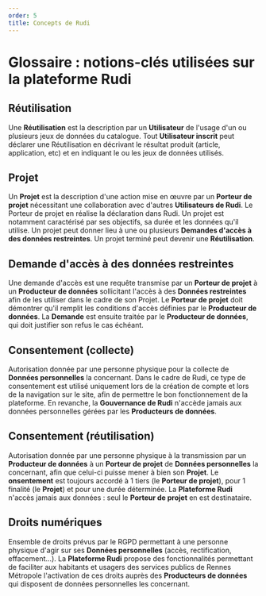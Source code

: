 ```yaml
---
order: 5
title: Concepts de Rudi
---
```


# Glossaire : notions-clés utilisées sur la plateforme Rudi

## Réutilisation
Une **Réutilisation** est la description par un **Utilisateur** de l'usage d'un ou plusieurs jeux de données du catalogue. Tout **Utilisateur inscrit** peut déclarer une Réutilisation en décrivant le résultat produit (article, application, etc) et en indiquant le ou les jeux de données utilisés.

## Projet
Un **Projet** est la description d'une action mise en œuvre par un **Porteur de projet** nécessitant une collaboration avec d'autres **Utilisateurs de Rudi**. Le Porteur de projet en réalise la déclaration dans Rudi. Un projet est notamment caractérisé par ses objectifs, sa durée et les données qu'il utilise. Un projet peut donner lieu à une ou plusieurs **Demandes d'accès à des données restreintes**. Un projet terminé peut devenir une **Réutilisation**.

## Demande d'accès à des données restreintes
Une demande d'accès est une requête transmise par un **Porteur de projet** à un **Producteur de données** sollicitant l'accès à des **Données restreintes** afin de les utiliser dans le cadre de son Projet. Le **Porteur de projet** doit démontrer qu'il remplit les conditions d'accès définies par le **Producteur de données**. La **Demande** est ensuite traitée par le **Producteur de données**, qui doit justifier son refus le cas échéant.

## Consentement (collecte)
Autorisation donnée par une personne physique pour la collecte de **Données personnelles** la concernant. Dans le cadre de Rudi, ce type de consentement est utilisé uniquement lors de la création de compte et lors de la navigation sur le site, afin de permettre le bon fonctionnement de la plateforme. En revanche, la **Gouvernance de Rudi** n'accède jamais aux données personnelles gérées par les **Producteurs de données**.

## Consentement (réutilisation)
Autorisation donnée par une personne physique à la transmission par un **Producteur de données** à un **Porteur de projet** de **Données personnelles** la concernant, afin que celui-ci puisse mener à bien son **Projet**. Le **onsentement** est toujours accordé à 1 tiers (le **Porteur de projet**), pour 1 finalité (le **Projet**) et pour une durée déterminée. La **Plateforme Rudi** n'accès jamais aux données : seul le **Porteur de projet** en est destinataire.

## Droits numériques
Ensemble de droits prévus par le RGPD permettant à une personne physique d'agir sur ses **Données personnelles** (accès, rectification, effacement…). La **Plateforme Rudi** propose des fonctionnalités permettant de faciliter aux habitants et usagers des services publics de Rennes Métropole l'activation de ces droits auprès des **Producteurs de données** qui disposent de données personnelles les concernant.
